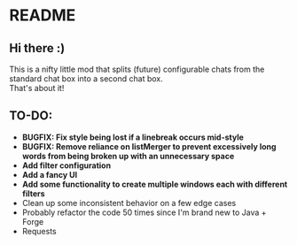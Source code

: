 # README

## Hi there :)


This is a nifty little mod that splits (future) configurable chats from the standard chat box into a second chat box.<br>
That's about it!

## TO-DO:
- **BUGFIX: Fix style being lost if a linebreak occurs mid-style**
- **BUGFIX: Remove reliance on listMerger to prevent excessively long words from being broken up with an unnecessary space**
- **Add filter configuration**
- **Add a fancy UI**
- **Add some functionality to create multiple windows each with different filters**
- Clean up some inconsistent behavior on a few edge cases
- Probably refactor the code 50 times since I'm brand new to Java + Forge
- Requests
